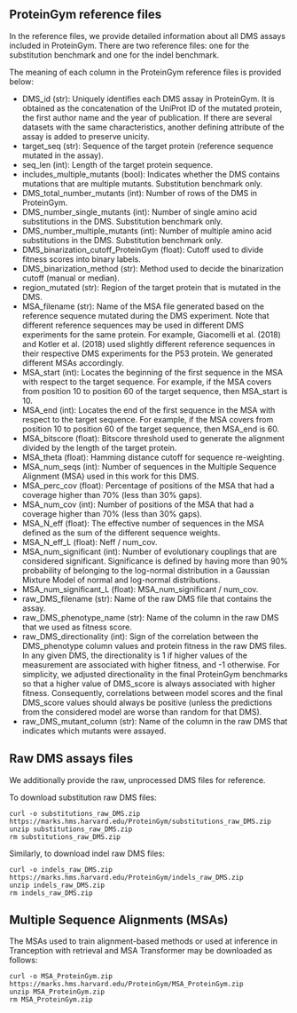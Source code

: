 ## ProteinGym reference files

In the reference files, we provide detailed information about all DMS assays included in ProteinGym. There are two reference files: one for the substitution benchmark and one for the indel benchmark.

The meaning of each column in the ProteinGym reference files is provided below:
- DMS_id (str): Uniquely identifies each DMS assay in ProteinGym. It is obtained as the concatenation of the UniProt ID of the mutated protein, the first author name and the year of publication. If there are several datasets with the same characteristics, another defining attribute of the assay is added to preserve unicity.
- target_seq (str): Sequence of the target protein (reference sequence mutated in the assay).
- seq_len (int): Length of the target protein sequence.
- includes_multiple_mutants (bool): Indicates whether the DMS contains mutations that are multiple mutants. Substitution benchmark only.
- DMS_total_number_mutants (int): Number of rows of the DMS in ProteinGym.
- DMS_number_single_mutants (int): Number of single amino acid substitutions in the DMS. Substitution benchmark only.
- DMS_number_multiple_mutants (int): Number of multiple amino acid substitutions in the DMS. Substitution benchmark only.
- DMS_binarization_cutoff_ProteinGym (float): Cutoff used to divide fitness scores into binary labels.
- DMS_binarization_method (str): Method used to decide the binarization cutoff (manual or median).
- region_mutated (str): Region of the target protein that is mutated in the DMS.
- MSA_filename (str): Name of the MSA file generated based on the reference sequence mutated during the DMS experiment. Note that different reference sequences may be used in different DMS experiments for the same protein. For example, Giacomelli et al. (2018) and Kotler et al. (2018) used slightly different reference sequences in their respective DMS experiments for the P53 protein. We generated different MSAs accordingly.
- MSA_start (int): Locates the beginning of the first sequence in the MSA with respect to the target sequence. For example, if the MSA covers from position 10 to position 60 of the target sequence, then MSA_start is 10.
- MSA_end (int): Locates the end of the first sequence in the MSA with respect to the target sequence. For example, if the MSA covers from position 10 to position 60 of the target sequence, then MSA_end is 60.
- MSA_bitscore (float): Bitscore threshold used to generate the alignment divided by the length of the target protein.
- MSA_theta (float): Hamming distance cutoff for sequence re-weighting.
- MSA_num_seqs (int): Number of sequences in the Multiple Sequence Alignment (MSA) used in this work for this DMS.
- MSA_perc_cov (float): Percentage of positions of the MSA that had a coverage higher than 70% (less than 30% gaps).
- MSA_num_cov (int): Number of positions of the MSA that had a coverage higher than 70% (less than 30% gaps).
- MSA_N_eff (float): The effective number of sequences in the MSA defined as the sum of the different sequence weights.
- MSA_N_eff_L (float): Neff / num_cov.
- MSA_num_significant (int): Number of evolutionary couplings that are considered significant. Significance is defined by having more than 90% probability of belonging to the log-normal distribution in a Gaussian Mixture Model of normal and log-normal distributions.
- MSA_num_significant_L (float): MSA_num_significant / num_cov.
- raw_DMS_filename (str): Name of the raw DMS file that contains the assay.
- raw_DMS_phenotype_name (str): Name of the column in the raw DMS that we used as fitness score.
- raw_DMS_directionality (int): Sign of the correlation between the DMS_phenotype column values and protein fitness in the raw DMS files. In any given DMS, the directionality is 1 if higher values of the measurement are associated with higher fitness, and -1 otherwise. For simplicity, we adjusted directionality in the final ProteinGym benchmarks so that a higher value of DMS_score is always associated with higher fitness. Consequently, correlations between model scores and the final DMS_score values should always be positive (unless the predictions from the considered model are worse than random for that DMS).
- raw_DMS_mutant_column (str): Name of the column in the raw DMS that indicates which mutants were assayed.

## Raw DMS assays files

We additionally provide the raw, unprocessed DMS files for reference.

To download substitution raw DMS files:

```
curl -o substitutions_raw_DMS.zip https://marks.hms.harvard.edu/ProteinGym/substitutions_raw_DMS.zip
unzip substitutions_raw_DMS.zip
rm substitutions_raw_DMS.zip
```

Similarly, to download indel raw DMS files:

```
curl -o indels_raw_DMS.zip https://marks.hms.harvard.edu/ProteinGym/indels_raw_DMS.zip
unzip indels_raw_DMS.zip
rm indels_raw_DMS.zip
```

## Multiple Sequence Alignments (MSAs)

The MSAs used to train alignment-based methods or used at inference in Tranception with retrieval and MSA Transformer may be downloaded as follows:

```
curl -o MSA_ProteinGym.zip https://marks.hms.harvard.edu/ProteinGym/MSA_ProteinGym.zip
unzip MSA_ProteinGym.zip
rm MSA_ProteinGym.zip
```
